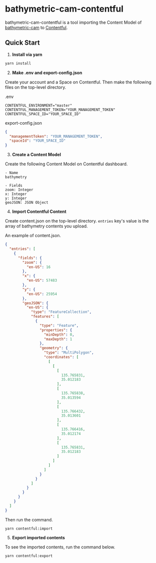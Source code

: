 # bathymetric-cam-contentful

bathymetric-cam-contentful is a tool importing the Content Model of [bathymetric-cam](https://github.com/bathymetric-cam) to [Contentful](https://www.contentful.com).

## Quick Start

1. **Install via yarn**

```bash
yarn install
```

2. **Make .env and export-config.json**

Create your account and a Space on Contentful.
Then make the following files on the top-level directory.

.env
```env
CONTENTFUL_ENVIRONMENT="master"
CONTENTFUL_MANAGEMENT_TOKEN="YOUR_MANAGEMENT_TOKEN"
CONTENTFUL_SPACE_ID="YOUR_SPACE_ID"
```

export-config.json
```json
{
  "managementToken": "YOUR_MANAGEMENT_TOKEN",
  "spaceId": "YOUR_SPACE_ID"
}
```

3. **Create a Content Model**

Create the following Content Model on Contentful dashboard.

```
- Name
bathymetry

- Fields
zoom: Integer
x: Integer
y: Integer
geoJSON: JSON Object
```

4. **Import Contentful Content**

Create content.json on the top-level directory.
`entries` key's value is the array of bathymetry contents you upload.

An example of content.json.
```content.json
{
  "entries": [
    {
      "fields": {
        "zoom": {
          "en-US": 16
        },
        "x": {
          "en-US": 57483
        },
        "y": {
          "en-US": 25954
        },
        "geoJSON": {
          "en-US": {
            "type": "FeatureCollection",
            "features": [
              {
                "type": "Feature",
                "properties": {
                  "minDepth": 0,
                  "maxDepth": 1
                },
                "geometry": {
                  "type": "MultiPolygon",
                  "coordinates": [
                    [
                      [
                        [
                          135.765831,
                          35.012183
                        ],
                        [
                          135.765838,
                          35.013594
                        ],
                        [
                          135.766432,
                          35.013601
                        ],
                        [
                          135.766416,
                          35.012174
                        ],
                        [
                          135.765831,
                          35.012183
                        ]
                      ]
                    ]
                  ]
                }
              }
            ]
          }
        }
      }
    }
  ]
}
```

Then run the command.

```shell
yarn contentful:import
```

5. **Export imported contents**

To see the imported contents, run the command below.

```shell
yarn contentful:export
```